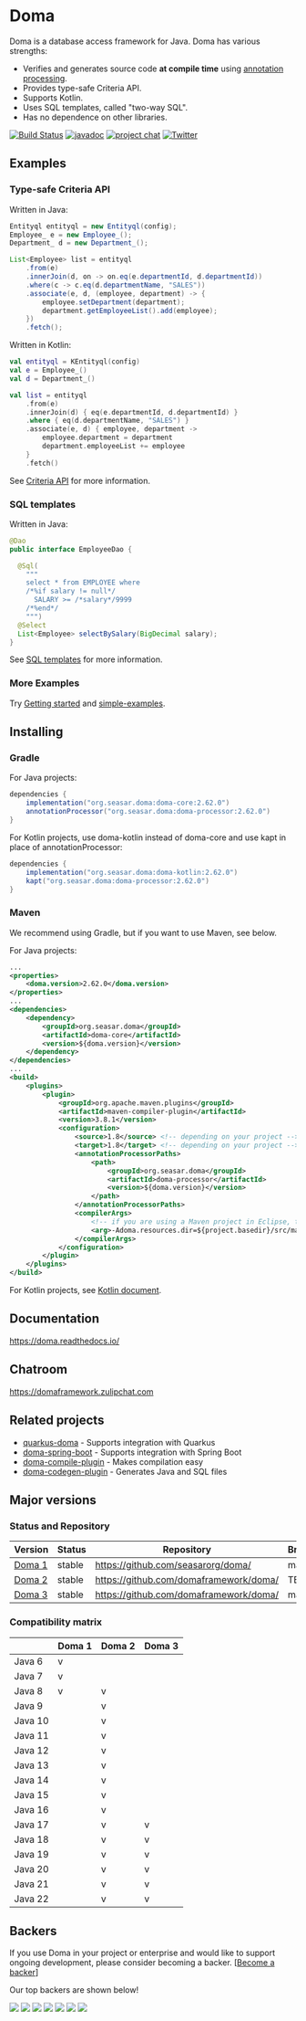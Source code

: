 Doma
====

Doma is a database access framework for Java.
Doma has various strengths:

- Verifies and generates source code **at compile time** using [annotation processing][apt].
- Provides type-safe Criteria API.
- Supports Kotlin.
- Uses SQL templates, called "two-way SQL".
- Has no dependence on other libraries.

[![Build Status](https://github.com/domaframework/doma/workflows/Java%20CI%20with%20Gradle/badge.svg)](https://github.com/domaframework/doma/actions?query=workflow%3A%22Java+CI+with+Gradle%22)
[![javadoc](https://javadoc.io/badge2/org.seasar.doma/doma-core/javadoc.svg)](https://javadoc.io/doc/org.seasar.doma/doma-core)
[![project chat](https://img.shields.io/badge/zulip-join_chat-green.svg)](https://domaframework.zulipchat.com)
[![Twitter](https://img.shields.io/badge/twitter-@domaframework-blue.svg?style=flat)](https://twitter.com/domaframework)

Examples
---------------------

### Type-safe Criteria API

Written in Java:

```java
Entityql entityql = new Entityql(config);
Employee_ e = new Employee_();
Department_ d = new Department_();

List<Employee> list = entityql
    .from(e)
    .innerJoin(d, on -> on.eq(e.departmentId, d.departmentId))
    .where(c -> c.eq(d.departmentName, "SALES"))
    .associate(e, d, (employee, department) -> {
        employee.setDepartment(department);
        department.getEmployeeList().add(employee);
    })
    .fetch();
```

Written in Kotlin:

```kotlin
val entityql = KEntityql(config)
val e = Employee_()
val d = Department_()

val list = entityql
    .from(e)
    .innerJoin(d) { eq(e.departmentId, d.departmentId) }
    .where { eq(d.departmentName, "SALES") }
    .associate(e, d) { employee, department ->
        employee.department = department
        department.employeeList += employee
    }
    .fetch()
```

See [Criteria API](https://doma.readthedocs.io/en/latest/criteria-api/)
for more information.

### SQL templates

Written in Java:

```java
@Dao
public interface EmployeeDao {

  @Sql(
    """
    select * from EMPLOYEE where
    /*%if salary != null*/
      SALARY >= /*salary*/9999
    /*%end*/
    """)
  @Select
  List<Employee> selectBySalary(BigDecimal salary);
}
```

See [SQL templates](https://doma.readthedocs.io/en/latest/sql/)
for more information.

### More Examples

Try [Getting started](https://doma.readthedocs.io/en/latest/getting-started/) and [simple-examples](https://github.com/domaframework/simple-examples).

Installing
----------

### Gradle

For Java projects:

```groovy
dependencies {
    implementation("org.seasar.doma:doma-core:2.62.0")
    annotationProcessor("org.seasar.doma:doma-processor:2.62.0")
}
```

For Kotlin projects, use doma-kotlin instead of doma-core and use kapt in place of annotationProcessor:

```groovy
dependencies {
    implementation("org.seasar.doma:doma-kotlin:2.62.0")
    kapt("org.seasar.doma:doma-processor:2.62.0")
}
```

### Maven

We recommend using Gradle, but if you want to use Maven, see below.

For Java projects:

```xml
...
<properties>
    <doma.version>2.62.0</doma.version>
</properties>
...
<dependencies>
    <dependency>
        <groupId>org.seasar.doma</groupId>
        <artifactId>doma-core</artifactId>
        <version>${doma.version}</version>
    </dependency>
</dependencies>
...
<build>
    <plugins>
        <plugin>
            <groupId>org.apache.maven.plugins</groupId>
            <artifactId>maven-compiler-plugin</artifactId>
            <version>3.8.1</version>
            <configuration>
                <source>1.8</source> <!-- depending on your project -->
                <target>1.8</target> <!-- depending on your project -->
                <annotationProcessorPaths>
                    <path>
                        <groupId>org.seasar.doma</groupId>
                        <artifactId>doma-processor</artifactId>
                        <version>${doma.version}</version>
                    </path>
                </annotationProcessorPaths>
                <compilerArgs>
                    <!-- if you are using a Maven project in Eclipse, this argument is required -->
                    <arg>-Adoma.resources.dir=${project.basedir}/src/main/resources</arg>
                </compilerArgs>
            </configuration>
        </plugin>
    </plugins>
</build>
```

For Kotlin projects, see [Kotlin document](https://kotlinlang.org/docs/reference/kapt.html#using-in-maven).

Documentation
---------------------

https://doma.readthedocs.io/

Chatroom
---------------------

https://domaframework.zulipchat.com

Related projects
---------------------

- [quarkus-doma](https://github.com/quarkiverse/quarkus-doma) - Supports integration with Quarkus
- [doma-spring-boot](https://github.com/domaframework/doma-spring-boot) - Supports integration with Spring Boot
- [doma-compile-plugin](https://github.com/domaframework/doma-compile-plugin) - Makes compilation easy
- [doma-codegen-plugin](https://github.com/domaframework/doma-codegen-plugin) - Generates Java and SQL files

Major versions
---------------------

### Status and Repository

| Version                                | Status | Repository                             | Branch |
|----------------------------------------|--------|----------------------------------------|--------|
| [Doma 1](http://doma.seasar.org/)      | stable | https://github.com/seasarorg/doma/     | master |
| [Doma 2](http://doma.readthedocs.org/) | stable | https://github.com/domaframework/doma/ | TBD    |
| [Doma 3](http://doma.readthedocs.org/) | stable | https://github.com/domaframework/doma/ | master |

### Compatibility matrix

|         | Doma 1 | Doma 2 | Doma 3 |
|---------|--------|--------|--------|
| Java 6  | v      |        |        |
| Java 7  | v      |        |        |
| Java 8  | v      | v      |        |
| Java 9  |        | v      |        |
| Java 10 |        | v      |        |
| Java 11 |        | v      |        |
| Java 12 |        | v      |        |
| Java 13 |        | v      |        |
| Java 14 |        | v      |        |
| Java 15 |        | v      |        |
| Java 16 |        | v      |        |
| Java 17 |        | v      | v      |
| Java 18 |        | v      | v      |
| Java 19 |        | v      | v      |
| Java 20 |        | v      | v      |
| Java 21 |        | v      | v      |
| Java 22 |        | v      | v      |

Backers
---------------------

If you use Doma in your project or enterprise and
would like to support ongoing development,
please consider becoming a backer.
[[Become a backer](https://opencollective.com/doma#category-CONTRIBUTE)]

Our top backers are shown below!

<a href="https://opencollective.com/doma/backer/0/website" target="_blank"><img src="https://opencollective.com/doma/backer/0/avatar.svg"></a>
<a href="https://opencollective.com/doma/backer/1/website" target="_blank"><img src="https://opencollective.com/doma/backer/1/avatar.svg"></a>
<a href="https://opencollective.com/doma/backer/2/website" target="_blank"><img src="https://opencollective.com/doma/backer/2/avatar.svg"></a>
<a href="https://opencollective.com/doma/backer/3/website" target="_blank"><img src="https://opencollective.com/doma/backer/3/avatar.svg"></a>
<a href="https://opencollective.com/doma/backer/4/website" target="_blank"><img src="https://opencollective.com/doma/backer/4/avatar.svg"></a>
<a href="https://opencollective.com/doma/backer/5/website" target="_blank"><img src="https://opencollective.com/doma/backer/5/avatar.svg"></a>
<a href="https://opencollective.com/doma/backer/6/website" target="_blank"><img src="https://opencollective.com/doma/backer/6/avatar.svg"></a>

  [apt]: https://www.jcp.org/en/jsr/detail?id=269
